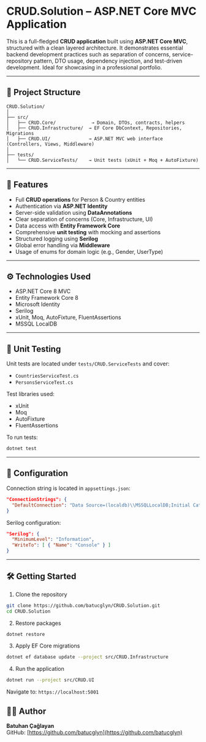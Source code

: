 # CRUD.Solution – ASP.NET Core MVC Application

This is a full-fledged **CRUD application** built using **ASP.NET Core MVC**, structured with a clean layered architecture. It demonstrates essential backend development practices such as separation of concerns, service-repository pattern, DTO usage, dependency injection, and test-driven development. Ideal for showcasing in a professional portfolio.

---

## 📁 Project Structure

```
CRUD.Solution/
│
├── src/
│   ├── CRUD.Core/             → Domain, DTOs, contracts, helpers
│   ├── CRUD.Infrastructure/  → EF Core DbContext, Repositories, Migrations
│   ├── CRUD.UI/              → ASP.NET MVC web interface (Controllers, Views, Middleware)
│
├── tests/
│   └── CRUD.ServiceTests/    → Unit tests (xUnit + Moq + AutoFixture)
```

---

## 🚀 Features

- Full **CRUD operations** for Person & Country entities
- Authentication via **ASP.NET Identity**
- Server-side validation using **DataAnnotations**
- Clear separation of concerns (Core, Infrastructure, UI)
- Data access with **Entity Framework Core**
- Comprehensive **unit testing** with mocking and assertions
- Structured logging using **Serilog**
- Global error handling via **Middleware**
- Usage of enums for domain logic (e.g., Gender, UserType)

---

## ⚙️ Technologies Used

- ASP.NET Core 8 MVC
- Entity Framework Core 8
- Microsoft Identity
- Serilog
- xUnit, Moq, AutoFixture, FluentAssertions
- MSSQL LocalDB

---

## 🧪 Unit Testing

Unit tests are located under `tests/CRUD.ServiceTests` and cover:

- `CountriesServiceTest.cs`
- `PersonsServiceTest.cs`

Test libraries used:

- xUnit
- Moq
- AutoFixture
- FluentAssertions

To run tests:

```bash
dotnet test
```

---

## 🔧 Configuration

Connection string is located in `appsettings.json`:

```json
"ConnectionStrings": {
  "DefaultConnection": "Data Source=(localdb)\\MSSQLLocalDB;Initial Catalog=CrudDatabase1;Integrated Security=True;"
}
```

Serilog configuration:

```json
"Serilog": {
  "MinimumLevel": "Information",
  "WriteTo": [ { "Name": "Console" } ]
}
```

---

## 🛠️ Getting Started

1. Clone the repository

```bash
git clone https://github.com/batucglyn/CRUD.Solution.git
cd CRUD.Solution
```

2. Restore packages

```bash
dotnet restore
```

3. Apply EF Core migrations

```bash
dotnet ef database update --project src/CRUD.Infrastructure
```

4. Run the application

```bash
dotnet run --project src/CRUD.UI
```

Navigate to: `https://localhost:5001`


## 👨‍💻 Author

**Batuhan Çağlayan**  
GitHub: [https://github.com/batucglyn](https://github.com/batucglyn)

